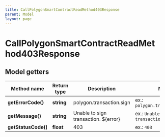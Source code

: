 ```yaml
---
title: CallPolygonSmartContractReadMethod403Response
parent: Model
layout: page
---
```


# CallPolygonSmartContractReadMethod403Response

## Model getters

Method name | Return type | Description | Notes
------------ | ------------- | ------------- | -------------
**getErrorCode()** | **string** | polygon.transaction.sign | ex.: `polygon.transaction.sign`
**getMessage()** | **string** | Unable to sign transaction. ${error} | ex.: `Unable to sign transaction. ${error}`
**getStatusCode()** | **float** | 403 | ex.: `403`

